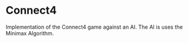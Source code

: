 # Connect4

Implementation of the Connect4 game against an AI. The AI is uses the Minimax Algorithm.   

